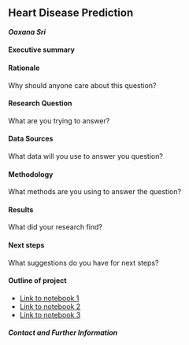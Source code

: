 ## Heart Disease Prediction


***Oaxana Sri***


#### Executive summary


#### Rationale
Why should anyone care about this question?


#### Research Question
What are you trying to answer?


#### Data Sources
What data will you use to answer you question?


#### Methodology
What methods are you using to answer the question?


#### Results
What did your research find?


#### Next steps
What suggestions do you have for next steps?


#### Outline of project


- [Link to notebook 1]()
- [Link to notebook 2]()
- [Link to notebook 3]()




##### Contact and Further Information
